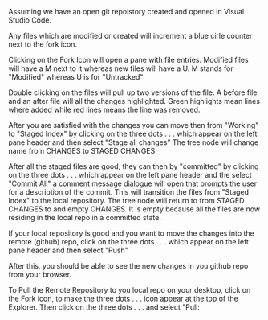 

Assuming we have an open git repoistory created and opened in Visual Studio Code.

Any files which are modified or created will increment a blue cirle counter next to the fork icon.

Clicking on the Fork Icon will open a pane with file entries. Modified files will have a M next to
it whereas new files will have a U.  M stands for "Modified" whereas U is for "Untracked"

Double clicking on the files will pull up two versions of the file. A before file and an after file
will all the changes highlighted.  Green highlights mean lines where added while red lines means the
line was removed.

After you are satisfied with the changes you can move then from "Working" to "Staged Index" by
clicking on the three dots  . . .  which appear on the left pane header and then select  "Stage all changes"
The tree node will change name from CHANGES to STAGED CHANGES

After all the staged files are good, they can then by "committed" by 
clicking on the three dots . . .  which appear on the left pane header and the select "Commit All"
a comment message dialogue will open that prompts the user for a description of the commit.
This will transition the files from "Staged Index" to the local repository.
The tree node will return to from STAGED CHANGES to and empty CHANGES.  It is empty because all the files
are now residing in the local repo in a committed state.

If your local repository is good and you want to move the changes into the remote (github) repo,
click on the three dots . . .  which appear on the left pane header and then select "Push"

After this, you should be able to see the new changes in you github repo from your browser.


To Pull the Remote Repository to you local repo on your desktop,
click on the Fork icon, to make the three dots . . . icon appear at the top of the Explorer.
Then click on the three dots . . . and select "Pull:





